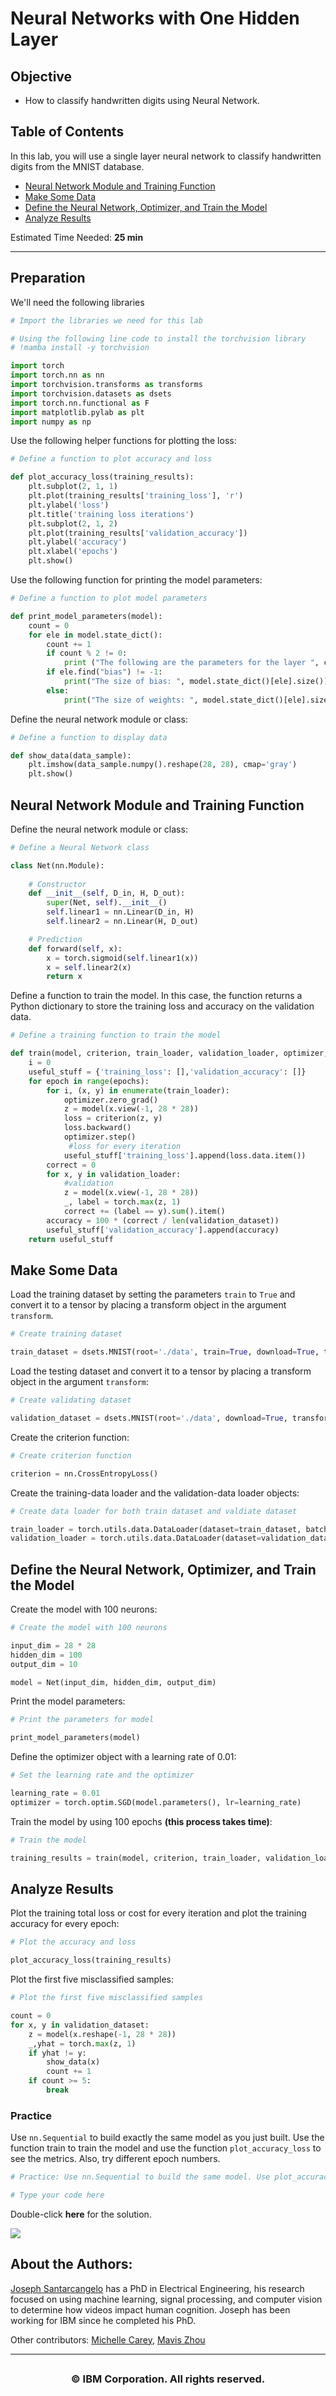<h1>Neural Networks with One Hidden Layer</h1>


<h2>Objective</h2><ul><li> How to classify handwritten digits using Neural Network.</li></ul> 


<h2>Table of Contents</h2>
<p>In this lab, you will use a single layer neural network to classify handwritten digits from the MNIST database.</p>

<ul>
    <li><a href="#Model">Neural Network Module and Training Function</a></li>
    <li><a href="#Makeup_Data">Make Some Data</a></li>
    <li><a href="#Train">Define the Neural Network, Optimizer, and Train the  Model</a></li>
    <li><a href="#Result">Analyze Results</a></li>
</ul>
<p>Estimated Time Needed: <strong>25 min</strong></p>

<hr>


<h2>Preparation</h2>


We'll need the following libraries



```python
# Import the libraries we need for this lab

# Using the following line code to install the torchvision library
# !mamba install -y torchvision

import torch 
import torch.nn as nn
import torchvision.transforms as transforms
import torchvision.datasets as dsets
import torch.nn.functional as F
import matplotlib.pylab as plt
import numpy as np
```

Use the following helper functions for plotting the loss: 



```python
# Define a function to plot accuracy and loss

def plot_accuracy_loss(training_results): 
    plt.subplot(2, 1, 1)
    plt.plot(training_results['training_loss'], 'r')
    plt.ylabel('loss')
    plt.title('training loss iterations')
    plt.subplot(2, 1, 2)
    plt.plot(training_results['validation_accuracy'])
    plt.ylabel('accuracy')
    plt.xlabel('epochs')   
    plt.show()
```

Use the following function for printing the model parameters: 



```python
# Define a function to plot model parameters

def print_model_parameters(model):
    count = 0
    for ele in model.state_dict():
        count += 1
        if count % 2 != 0:
            print ("The following are the parameters for the layer ", count // 2 + 1)
        if ele.find("bias") != -1:
            print("The size of bias: ", model.state_dict()[ele].size())
        else:
            print("The size of weights: ", model.state_dict()[ele].size())
```

Define the neural network module or class: 



```python
# Define a function to display data

def show_data(data_sample):
    plt.imshow(data_sample.numpy().reshape(28, 28), cmap='gray')
    plt.show()
```

<!--Empty Space for separating topics-->


<a name="Model"><h2 id="Model">Neural Network Module and Training Function</h2></a>


Define the neural network module or class: 



```python
# Define a Neural Network class

class Net(nn.Module):
    
    # Constructor
    def __init__(self, D_in, H, D_out):
        super(Net, self).__init__()
        self.linear1 = nn.Linear(D_in, H)
        self.linear2 = nn.Linear(H, D_out)

    # Prediction    
    def forward(self, x):
        x = torch.sigmoid(self.linear1(x))  
        x = self.linear2(x)
        return x
```

Define a function to train the model. In this case, the function returns a Python dictionary to store the training loss and accuracy on the validation data. 



```python
# Define a training function to train the model

def train(model, criterion, train_loader, validation_loader, optimizer, epochs=100):
    i = 0
    useful_stuff = {'training_loss': [],'validation_accuracy': []}  
    for epoch in range(epochs):
        for i, (x, y) in enumerate(train_loader): 
            optimizer.zero_grad()
            z = model(x.view(-1, 28 * 28))
            loss = criterion(z, y)
            loss.backward()
            optimizer.step()
             #loss for every iteration
            useful_stuff['training_loss'].append(loss.data.item())
        correct = 0
        for x, y in validation_loader:
            #validation 
            z = model(x.view(-1, 28 * 28))
            _, label = torch.max(z, 1)
            correct += (label == y).sum().item()
        accuracy = 100 * (correct / len(validation_dataset))
        useful_stuff['validation_accuracy'].append(accuracy)
    return useful_stuff
```

<!--Empty Space for separating topics-->


<a name="Makeup_Data"><h2 id="Makeup_Data">Make Some Data</h2></a> 


Load the training dataset by setting the parameters <code>train</code> to <code>True</code> and convert it to a tensor by placing a transform object in the argument <code>transform</code>.



```python
# Create training dataset

train_dataset = dsets.MNIST(root='./data', train=True, download=True, transform=transforms.ToTensor())
```

Load the testing dataset and convert it to a tensor by placing a transform object in the argument <code>transform</code>:



```python
# Create validating dataset

validation_dataset = dsets.MNIST(root='./data', download=True, transform=transforms.ToTensor())
```

Create the criterion function:  



```python
# Create criterion function

criterion = nn.CrossEntropyLoss()
```

Create the training-data loader and the validation-data loader objects: 



```python
# Create data loader for both train dataset and valdiate dataset

train_loader = torch.utils.data.DataLoader(dataset=train_dataset, batch_size=2000, shuffle=True)
validation_loader = torch.utils.data.DataLoader(dataset=validation_dataset, batch_size=5000, shuffle=False)
```

<!--Empty Space for separating topics-->


<a name ="Train"><h2 id="Train">Define the Neural Network, Optimizer, and Train the Model</h2></a> 


Create the model with 100 neurons: 



```python
# Create the model with 100 neurons

input_dim = 28 * 28
hidden_dim = 100
output_dim = 10

model = Net(input_dim, hidden_dim, output_dim)
```

Print the model parameters: 



```python
# Print the parameters for model

print_model_parameters(model)
```

Define the optimizer object with a learning rate of 0.01: 



```python
# Set the learning rate and the optimizer

learning_rate = 0.01
optimizer = torch.optim.SGD(model.parameters(), lr=learning_rate)
```

Train the model by using 100 epochs **(this process takes time)**: 



```python
# Train the model

training_results = train(model, criterion, train_loader, validation_loader, optimizer, epochs=30)
```

<!--Empty Space for separating topics-->


<a name="Result"><h2 id="Result">Analyze Results</h2></a> 


Plot the training total loss or cost for every iteration and plot the training accuracy for every epoch:  



```python
# Plot the accuracy and loss

plot_accuracy_loss(training_results)
```

Plot the first five misclassified samples:   



```python
# Plot the first five misclassified samples

count = 0
for x, y in validation_dataset:
    z = model(x.reshape(-1, 28 * 28))
    _,yhat = torch.max(z, 1)
    if yhat != y:
        show_data(x)
        count += 1
    if count >= 5:
        break
```

<h3>Practice</h3> 


Use <code>nn.Sequential</code> to build exactly the same model as you just built. Use the function <train>train</train> to train the model and use the function <code>plot_accuracy_loss</code> to see the metrics. Also, try different epoch numbers. 



```python
# Practice: Use nn.Sequential to build the same model. Use plot_accuracy_loss to print out the accuarcy and loss

# Type your code here
```

Double-click <b>here</b> for the solution.

<!-- 
input_dim = 28 * 28
hidden_dim = 100
output_dim = 10

model = torch.nn.Sequential(
    torch.nn.Linear(input_dim, hidden_dim),
    torch.nn.Sigmoid(),
    torch.nn.Linear(hidden_dim, output_dim),
)
learning_rate = 0.01
optimizer = torch.optim.SGD(model.parameters(), lr = learning_rate)
training_results = train(model, criterion, train_loader, validation_loader, optimizer, epochs = 10)
plot_accuracy_loss(training_results)
-->



<a href="https://dataplatform.cloud.ibm.com/registration/stepone?utm_source=skills_network&utm_content=in_lab_content_link&utm_id=Lab-IBMDeveloperSkillsNetwork-DL0110EN-SkillsNetwork&context=cpdaas&apps=data_science_experience%2Cwatson_machine_learning"><img src="https://cf-courses-data.s3.us.cloud-object-storage.appdomain.cloud/IBMDeveloperSkillsNetwork-DL0110EN-SkillsNetwork/Template/module%201/images/Watson_Studio.png"></a>


<!--Empty Space for separating topics-->


<h2>About the Authors:</h2> 

<a href="https://www.linkedin.com/in/joseph-s-50398b136/">Joseph Santarcangelo</a> has a PhD in Electrical Engineering, his research focused on using machine learning, signal processing, and computer vision to determine how videos impact human cognition. Joseph has been working for IBM since he completed his PhD. 


Other contributors: <a href="https://www.linkedin.com/in/michelleccarey/">Michelle Carey</a>, <a href="https://www.linkedin.com/in/jiahui-mavis-zhou-a4537814a">Mavis Zhou</a>


<!--
## Change Log

|  Date (YYYY-MM-DD) |  Version | Changed By  |  Change Description |
|---|---|---|---|
| 2020-09-23  | 2.0  | Shubham  |  Migrated Lab to Markdown and added to course repo in GitLab |
-->


<hr>





## <h3 align="center"> &#169; IBM Corporation. All rights reserved. <h3/>

